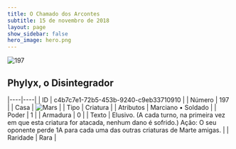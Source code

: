 ```yaml
---
title: O Chamado dos Arcontes
subtitle: 15 de novembro de 2018
layout: page
show_sidebar: false
hero_image: hero.png
---
```


![197](https://cdn.keyforgegame.com/media/card_front/pt/341_197_C637CW23C7M7_pt.png)

## Phylyx, o Disintegrador

|----|----|
| ID | c4b7c7e1-72b5-453b-9240-c9eb33710910 |
| Número | 197 |
| Casa | ![Mars](https://archonarcana.com/images/thumb/d/de/Mars.png/22px-Mars.png "Marte") |
| Tipo | Criatura |
| Atributos | Marciano • Soldado |
| Poder | 1 |
| Armadura | 0 |
| Texto | Elusivo. (A cada turno, na primeira vez  em que esta criatura for atacada,  nenhum dano é sofrido.) Ação: O seu oponente perde 1A  para cada uma das outras criaturas  de Marte amigas. |
| Raridade | Rara |
